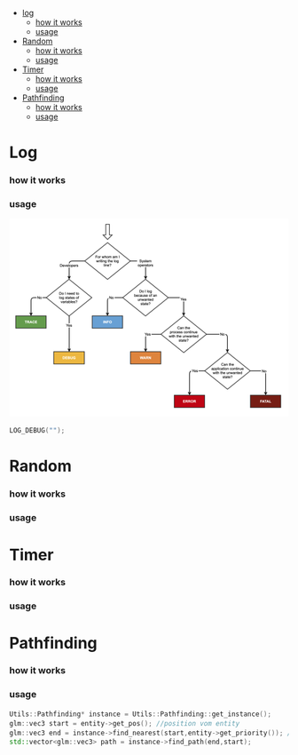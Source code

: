 
- [log](#Log)
    - [how it works](#how-it-works)
    - [usage](#usage)
- [Random](#Random)  
    - [how it works](#how-it-works-1)
    - [usage](#usage-1)
- [Timer](#Timer)
    - [how it works](#how-it-works-2)
    - [usage](#usage-2)
- [Pathfinding](#pathfinding)
    - [how it works](#how-it-works-3)
    - [usage](#usage-3)

# Log

### how it works


### usage
![when to use which log](log.png)

```c++
LOG_DEBUG("");
```
# Random

### how it works


### usage

# Timer

### how it works


### usage

# Pathfinding

### how it works

### usage
```c++
Utils::Pathfinding* instance = Utils::Pathfinding::get_instance();
glm::vec3 start = entity->get_pos(); //position vom entity
glm::vec3 end = instance->find_nearest(start,entity->get_priority()); //priority besagt auf was es geht
std::vector<glm::vec3> path = instance->find_path(end,start);
```
